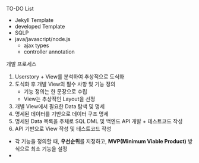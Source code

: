 TO-DO List
- Jekyll Template
- developed Template
- SQLP
- java/javascript/node.js
	- ajax types
	- controller annotation


개발 프로세스
1. Userstory + View를 분석하여 추상적으로 도식화
2. 도식화 후 개발 View의 필수 사항 및 기능 정의
	- 기능 정의는 한 문장으로 수립
	- View는 추상적인 Layout을 선정
3. 개별 View에서 필요한 Data 탐색 및 명세
4. 명세된 데이터를 기반으로 데이터 구조 명세
5. 명세된 Data 목록을 주체로 SQL DML 및 백엔드 API 개발 + 테스트코드 작성
6. API 기반으로 View 작성 및 테스트코드 작성

* 각 기능을 정의할 때, **우선순위**를 지정하고, **MVP(Minimum Viable Product)** 방식으로 최소 기능을 설정
* 